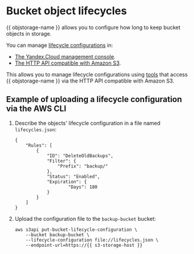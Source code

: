 # Bucket object lifecycles

{{ objstorage-name }} allows you to configure how long to keep bucket objects in storage.

You can manage [lifecycle configurations](configuration.md) in:

- [The Yandex.Cloud management console](setup.md).
- [The HTTP API compatible with Amazon S3](../s3/index.md).

This allows you to manage lifecycle configurations using [tools](../instruments/index.md) that access {{ objstorage-name }} via the HTTP API compatible with Amazon S3.

## Example of uploading a lifecycle configuration via the AWS CLI

1. Describe the objects' lifecycle configuration in a file named `lifecycles.json`:

    ```
    {
        "Rules": [
            {
                "ID": "DeleteOldBackups",
                "Filter": {
                    "Prefix": "backup/"
                },
                "Status": "Enabled",
                "Expiration": {
                        "Days": 180
                }
            }
        ]
    }
    ```

2. Upload the configuration file to the `backup-bucket` bucket:

    ```
    aws s3api put-bucket-lifecycle-configuration \
        --bucket backup-bucket \
        --lifecycle-configuration file://lifecycles.json \
        --endpoint-url=https://{{ s3-storage-host }}
    ```

